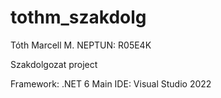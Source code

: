 # tothm_szakdolg

Tóth Marcell M.
NEPTUN: R05E4K

Szakdolgozat project

Framework: .NET 6
Main IDE: Visual Studio 2022
